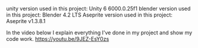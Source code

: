 unity version used in this project: Unity 6 6000.0.25f1
blender version used in this project: Blender 4.2 LTS
Aseprite version used in this project: Aseprite v1.3.8.1

In the video below I explain everything I've done in my project and show my code work.
https://youtu.be/9JEZ-EsY0zs
